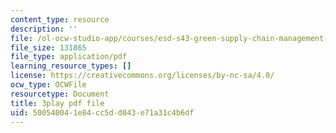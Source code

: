 ```yaml
---
content_type: resource
description: ''
file: /ol-ocw-studio-app/courses/esd-s43-green-supply-chain-management-spring-2014/500540041e84cc5dd043e71a31c4b6df_OgpNXj2cEzA.pdf
file_size: 131865
file_type: application/pdf
learning_resource_types: []
license: https://creativecommons.org/licenses/by-nc-sa/4.0/
ocw_type: OCWFile
resourcetype: Document
title: 3play pdf file
uid: 50054004-1e84-cc5d-d043-e71a31c4b6df
---
```

